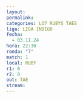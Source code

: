 ```yaml
---
layout: 
permalink: 
categories: LO7 RUBYS TAES
liga: LIGA INDIGO
fecha:
  - 03.11.24
hora: 22:30
ronda: "7"
match: 1
local: RUBY
r1: 0
r2: 0
out: TAE
stream:
---
```

